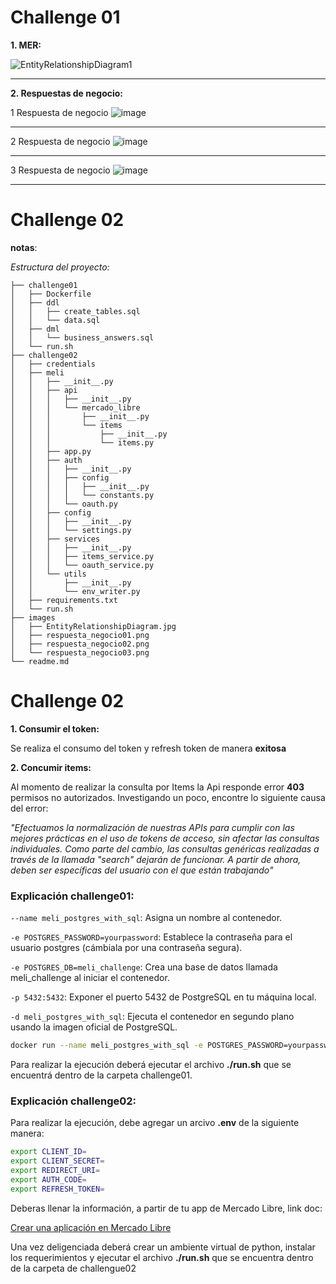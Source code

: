 # Challenge 01

__1. MER:__

![EntityRelationshipDiagram1](https://github.com/user-attachments/assets/bd5c484e-ff19-4f93-8d9f-46ba9bba530b)

___

__2. Respuestas de negocio:__

1 Respuesta de negocio
![image](https://github.com/user-attachments/assets/10a2fb9f-6b89-4e2d-94c2-ee08e2ba48d4)
___

2 Respuesta de negocio
![image](https://github.com/user-attachments/assets/a5c41787-c0c8-44b6-b885-13e20fef4f56)
___

3 Respuesta de negocio
![image](https://github.com/user-attachments/assets/fc2a4945-3be2-410d-b25e-1aa801756fd0)
___


# Challenge 02

__notas__:

_Estructura del proyecto:_

```
├── challenge01
│   ├── Dockerfile
│   ├── ddl
│   │   ├── create_tables.sql
│   │   └── data.sql
│   ├── dml
│   │   └── business_answers.sql
│   └── run.sh
├── challenge02
│   ├── credentials
│   ├── meli
│   │   ├── __init__.py
│   │   ├── api
│   │   │   ├── __init__.py
│   │   │   └── mercado_libre
│   │   │       ├── __init__.py
│   │   │       └── items
│   │   │           ├── __init__.py
│   │   │           └── items.py
│   │   ├── app.py
│   │   ├── auth
│   │   │   ├── __init__.py
│   │   │   ├── config
│   │   │   │   ├── __init__.py
│   │   │   │   └── constants.py
│   │   │   └── oauth.py
│   │   ├── config
│   │   │   ├── __init__.py
│   │   │   └── settings.py
│   │   ├── services
│   │   │   ├── __init__.py
│   │   │   ├── items_service.py
│   │   │   └── oauth_service.py
│   │   └── utils
│   │       ├── __init__.py
│   │       └── env_writer.py
│   ├── requirements.txt
│   └── run.sh
├── images
│   ├── EntityRelationshipDiagram.jpg
│   ├── respuesta_negocio01.png
│   ├── respuesta_negocio02.png
│   └── respuesta_negocio03.png
└── readme.md
```

# Challenge 02

__1. Consumir el token:__

Se realiza el consumo del token y refresh token de manera __exitosa__


__2. Concumir items:__

Al momento de realizar la consulta por Items la Api responde error __403__ permisos no autorizados.
Investigando un poco, encontre lo siguiente causa del error:

_"Efectuamos la normalización de nuestras APIs para cumplir con las mejores prácticas en el uso de tokens de acceso, sin afectar las consultas individuales. Como parte del cambio, las consultas genéricas realizadas a través de la llamada "search" dejarán de funcionar. A partir de ahora, deben ser específicas del usuario con el que están trabajando"_


### Explicación challenge01:

`--name meli_postgres_with_sql`: Asigna un nombre al contenedor.

`-e POSTGRES_PASSWORD=yourpassword`: Establece la contraseña para el usuario postgres (cámbiala por una contraseña segura).

`-e POSTGRES_DB=meli_challenge`: Crea una base de datos llamada meli_challenge al iniciar el contenedor.

`-p 5432:5432`: Exponer el puerto 5432 de PostgreSQL en tu máquina local.

`-d meli_postgres_with_sql`: Ejecuta el contenedor en segundo plano usando la imagen oficial de PostgreSQL.

``` bash
docker run --name meli_postgres_with_sql -e POSTGRES_PASSWORD=yourpassword -e POSTGRES_DB=meli_challenge -p 5432:5432 -d meli_postgres_with_sql
```

Para realizar la ejecución deberá ejecutar el archivo __./run.sh__ que se encuentrá dentro de la carpeta challenge01.


### Explicación challenge02:

Para realizar la ejecución, debe agregar un arcivo __.env__ de la siguiente manera:

``` bash
export CLIENT_ID=
export CLIENT_SECRET=
export REDIRECT_URI=
export AUTH_CODE=
export REFRESH_TOKEN=
```

Deberas llenar la información, a partir de tu app de Mercado Libre, link doc:

[Crear una aplicación en Mercado Libre](https://developers.mercadolibre.com.ar/es_ar/crea-una-aplicacion-en-mercado-libre-es)


Una vez deligenciada deberá crear un ambiente virtual de python, instalar los requerimientos y ejecutar el archivo __./run.sh__ que se encuentra dentro de la carpeta de challengue02
